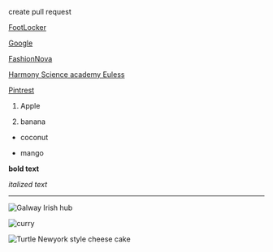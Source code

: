 create pull request 

[FootLocker](https://www.footlocker.com)

[Google](https://www.google.com/?safeactive&ssui=on)

[FashionNova](https://www.fashionnova.com)

[Harmony Science academy Euless](https://hsaeuless.harmonytx.org)

[Pintrest](https://www.pinterest.com)

1. Apple

2. banana

* coconut

* mango

**bold text**

*italized text*

---

![Galway Irish hub](https://www.google.com/url?sa=i&source=images&cd=&ved=0ahUKEwifo9KO1PnkAhUCYawKHe22B6wQMwidASgWMBY&url=https%3A%2F%2Fwww.thegalwaybay.com%2Fen%2Fpub-food-guinness-stew&psig=AOvVaw1d8t3ijVseDgpqIWJ4bAKD&ust=1569971066058887&ictx=3&uact=3)

![curry](https://www.google.com/imgres?imgurl=https%3A%2F%2Fimages.pexels.com%2Fphotos%2F1026654%2Fpexels-photo-1026654.jpeg%3Fcs%3Dsrgb%26dl%3Dcurry-delicious-food-delicious-indian-food-1026654.jpg%26fm%3Djpg&imgrefurl=https%3A%2F%2Fwww.pexels.com%2Fphoto%2Fcurry-delicious-food-delicious-indian-food-indian-cuisine-1026654%2F&docid=JG3NWqKtHidUvM&tbnid=ecqylRrp3hkOrM%3A&vet=10ahUKEwifo9KO1PnkAhUCYawKHe22B6wQMwieASgXMBc..i&w=4608&h=2592&safe=active&bih=712&biw=1517&q=delicious%20food&ved=0ahUKEwifo9KO1PnkAhUCYawKHe22B6wQMwieASgXMBc&iact=mrc&uact=8)

![Turtle Newyork style cheese cake](https://www.google.com/imgres?imgurl=https%3A%2F%2Fsaraleedesserts.com%2Fwp-content%2Fuploads%2F2017%2F10%2FTURTLE-NEW-YORK-STYLE-CHEESECAKE.jpg&imgrefurl=https%3A%2F%2Fsaraleedesserts.com%2Frecipe%2Fturtle-new-york-style-cheesecake%2F&docid=esxmIoqTAqOV3M&tbnid=s1eTH70ED3yTMM%3A&vet=10ahUKEwiitc2r1_nkAhUFWK0KHcdRAREQMwijASgdMB0..i&w=585&h=400&safe=active&bih=712&biw=1517&q=delicious%20desserts&ved=0ahUKEwiitc2r1_nkAhUFWK0KHcdRAREQMwijASgdMB0&iact=mrc&uact=8)
